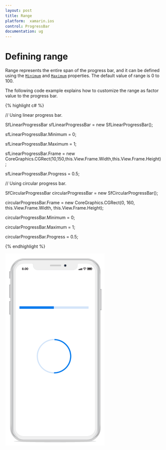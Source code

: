 ```yaml
---
layout: post
title: Range
platform:  xamarin.ios
control: ProgressBar
documentation: ug
---
```


# Defining range

Range represents the entire span of the progress bar, and it can be defined using the [`Minimum`](https://help.syncfusion.com/cr/cref_files/xamarin-ios/Syncfusion.SfProgressBar.iOS~Syncfusion.iOS.ProgressBar.ProgressBarBase~Minimum.html) and [`Maximum`](https://help.syncfusion.com/cr/cref_files/xamarin-ios/Syncfusion.SfProgressBar.iOS~Syncfusion.iOS.ProgressBar.ProgressBarBase~Maximum.html) properties. The default value of range is 0 to 100.

The following code example explains how to customize the range as factor value to the progress bar.

{% highlight c# %}

// Using linear progress bar.

SfLinearProgressBar sfLinearProgressBar = new SfLinearProgressBar();            

sfLinearProgressBar.Minimum = 0;

sfLinearProgressBar.Maximum = 1;

sfLinearProgressBar.Frame = new CoreGraphics.CGRect(10,150,this.View.Frame.Width,this.View.Frame.Height);  

sfLinearProgressBar.Progress = 0.5;

// Using circular progress bar.

SfCircularProgressBar circularProgressBar = new SfCircularProgressBar();

circularProgressBar.Frame = new CoreGraphics.CGRect(0, 160, this.View.Frame.Width, this.View.Frame.Height);

circularProgressBar.Minimum = 0;

circularProgressBar.Maximum = 1;

circularProgressBar.Progress = 0.5;

{% endhighlight %} 

![](overview_images/range.png)
